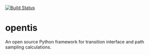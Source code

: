 [![Build Status](https://travis-ci.org/jhprinz/msm-tis.svg?branch=visualization)](https://travis-ci.org/jhprinz/msm-tis)

opentis
=======

An open source Python framework for transition interface and path sampling calculations.

